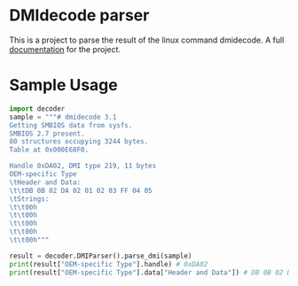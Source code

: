 DMIdecode parser
================

This is a project to parse the result of the linux command dmidecode.
A full [documentation](https://omarelawady.github.io/dmidecode/doc/decoder.html) for the project.

Sample Usage
============

```python
import decoder
sample = """# dmidecode 3.1
Getting SMBIOS data from sysfs.
SMBIOS 2.7 present.
80 structures occupying 3244 bytes.
Table at 0x000E68F0.

Handle 0xDA02, DMI type 219, 11 bytes
OEM-specific Type
\tHeader and Data:
\t\tDB 0B 02 DA 02 01 02 03 FF 04 05
\tStrings:
\t\t00h
\t\t00h
\t\t00h
\t\t00h
\t\t00h"""

result = decoder.DMIParser().parse_dmi(sample)
print(result["OEM-specific Type"].handle) # 0xDA02
print(result["OEM-specific Type"].data["Header and Data"]) # DB 0B 02 DA 02 01 02 03 FF 04 05
```

